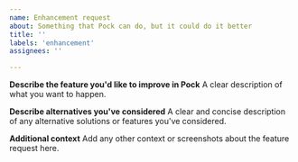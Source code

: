 ```yaml
---
name: Enhancement request
about: Something that Pock can do, but it could do it better
title: ''
labels: 'enhancement'
assignees: ''

---
```


**Describe the feature you'd like to improve in Pock**
A clear description of what you want to happen.

**Describe alternatives you've considered**
A clear and concise description of any alternative solutions or features you've considered.

**Additional context**
Add any other context or screenshots about the feature request here.
